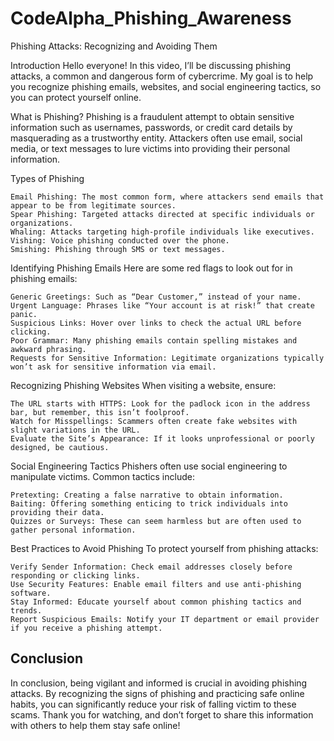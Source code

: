 # CodeAlpha_Phishing_Awareness
Phishing Attacks: Recognizing and Avoiding Them

Introduction Hello everyone! In this video, I’ll be discussing phishing attacks, a common and dangerous form of cybercrime. My goal is to help you recognize phishing emails, websites, and social engineering tactics, so you can protect yourself online.

What is Phishing? Phishing is a fraudulent attempt to obtain sensitive information such as usernames, passwords, or credit card details by masquerading as a trustworthy entity. Attackers often use email, social media, or text messages to lure victims into providing their personal information.

Types of Phishing

    Email Phishing: The most common form, where attackers send emails that appear to be from legitimate sources.
    Spear Phishing: Targeted attacks directed at specific individuals or organizations.
    Whaling: Attacks targeting high-profile individuals like executives.
    Vishing: Voice phishing conducted over the phone.
    Smishing: Phishing through SMS or text messages.

Identifying Phishing Emails Here are some red flags to look out for in phishing emails:

    Generic Greetings: Such as “Dear Customer,” instead of your name.
    Urgent Language: Phrases like “Your account is at risk!” that create panic.
    Suspicious Links: Hover over links to check the actual URL before clicking.
    Poor Grammar: Many phishing emails contain spelling mistakes and awkward phrasing.
    Requests for Sensitive Information: Legitimate organizations typically won’t ask for sensitive information via email.

Recognizing Phishing Websites When visiting a website, ensure:

    The URL starts with HTTPS: Look for the padlock icon in the address bar, but remember, this isn’t foolproof.
    Watch for Misspellings: Scammers often create fake websites with slight variations in the URL.
    Evaluate the Site’s Appearance: If it looks unprofessional or poorly designed, be cautious.

Social Engineering Tactics Phishers often use social engineering to manipulate victims. Common tactics include:

    Pretexting: Creating a false narrative to obtain information.
    Baiting: Offering something enticing to trick individuals into providing their data.
    Quizzes or Surveys: These can seem harmless but are often used to gather personal information.

Best Practices to Avoid Phishing To protect yourself from phishing attacks:

    Verify Sender Information: Check email addresses closely before responding or clicking links.
    Use Security Features: Enable email filters and use anti-phishing software.
    Stay Informed: Educate yourself about common phishing tactics and trends.
    Report Suspicious Emails: Notify your IT department or email provider if you receive a phishing attempt.

## Conclusion 
In conclusion, being vigilant and informed is crucial in avoiding phishing attacks. By recognizing the signs of phishing and practicing safe online habits, you can significantly reduce your risk of falling victim to these scams. Thank you for watching, and don’t forget to share this information with others to help them stay safe online!

